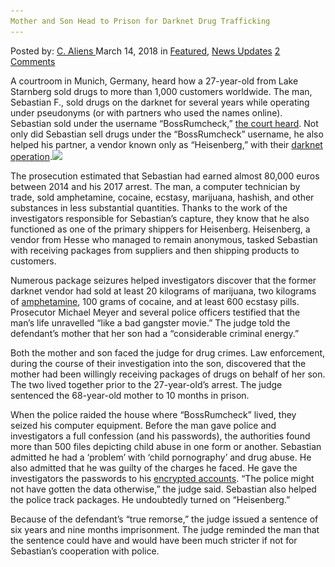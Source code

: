 ```yaml
---
Mother and Son Head to Prison for Darknet Drug Trafficking
---
```

<article class="post-listing post-25042 post type-post status-publish format-standard has-post-thumbnail hentry 
 tag-darknet tag-mother tag-prison tag-son tag-trafficking">
<div class="post-inner">
<span>Posted by: <a href="https://www.deepdotweb.com/author/caliens/" title="">C. Aliens </a></span>
<span>March 14, 2018</span>
<span>in <a href="https://www.deepdotweb.com/category/deepdot-news/" rel="category tag">Featured</a>, <a href="https://www.deepdotweb.com/category/news-updates/" rel="category tag">News Updates</a></span>
<span><a href="https://www.deepdotweb.com/2018/03/14/mother-son-head-prison-darknet-drug-trafficking/#comments">2 Comments</a></span>


<p>A courtroom in Munich, Germany, heard how a 27-year-old from Lake Starnberg sold drugs to more than 1,000 customers worldwide. The man, Sebastian F., sold drugs on the darknet for several years while operating under pseudonyms (or with partners who used the names online). Sebastian sold under the username “BossRumcheck,” <a href="https://www.merkur.de/lokales/wolfratshausen/hoehenrain-ort28825/berg-grossdealer-zu-sechs-jahren-haftstrafe-verurteilt-9639655.html">the court heard</a>. Not only did Sebastian sell drugs under the “BossRumcheck” username, he also helped his partner, a vendor known only as “Heisenberg,” with their <a href="https://www.deepdotweb.com/tag/darknet/">darknet operation</a>.<img class="wp-image-25046 aligncenter" src="/imgs/2018/03/word-image-17.jpeg" srcset="/imgs/2018/03/word-image-17.jpeg 660w, /imgs/2018/03/word-image-17-300x150.jpeg 300w" sizes="(max-width: 660px) 100vw, 660px" /></p>
<p>The prosecution estimated that Sebastian had earned almost 80,000 euros between 2014 and his 2017 arrest. The man, a computer technician by trade, sold amphetamine, cocaine, ecstasy, marijuana, hashish, and other substances in less substantial quantities. Thanks to the work of the investigators responsible for Sebastian’s capture, they know that he also functioned as one of the primary shippers for Heisenberg. Heisenberg, a vendor from Hesse who managed to remain anonymous, tasked Sebastian with receiving packages from suppliers and then shipping products to customers.</p>
<p>Numerous package seizures helped investigators discover that the former darknet vendor had sold at least 20 kilograms of marijuana, two kilograms of <a href="https://www.deepdotweb.com/tag/amphetamine/">amphetamine</a>, 100 grams of cocaine, and at least 600 ecstasy pills. Prosecutor Michael Meyer and several police officers testified that the man’s life unravelled “like a bad gangster movie.” The judge told the defendant’s mother that her son had a “considerable criminal energy.”</p>
<p>Both the mother and son faced the judge for drug crimes. Law enforcement, during the course of their investigation into the son, discovered that the mother had been willingly receiving packages of drugs on behalf of her son. The two lived together prior to the 27-year-old’s arrest. The judge sentenced the 68-year-old mother to 10 months in prison.</p>
<p>When the police raided the house where “BossRumcheck” lived, they seized his computer equipment. Before the man gave police and investigators a full confession (and his passwords), the authorities found more than 500 files depicting child abuse in one form or another. Sebastian admitted he had a ‘problem’ with ‘child pornography’ and drug abuse. He also admitted that he was guilty of the charges he faced. He gave the investigators the passwords to his <a href="https://www.deepdotweb.com/tag/encryption/">encrypted accounts</a>. “The police might not have gotten the data otherwise,&#8221; the judge said. Sebastian also helped the police track packages. He undoubtedly turned on “Heisenberg.”</p>
<p>Because of the defendant’s “true remorse,” the judge issued a sentence of six years and nine months imprisonment. The judge reminded the man that the sentence could have and would have been much stricter if not for Sebastian’s cooperation with police.</p>
</div>
<span style="display:none"><a href="https://www.deepdotweb.com/tag/darknet/" rel="tag">darknet</a>  <a href="https://www.deepdotweb.com/tag/mother/" rel="tag">mother</a> <a href="https://www.deepdotweb.com/tag/prison/" rel="tag">prison</a> <a href="https://www.deepdotweb.com/tag/son/" rel="tag">son</a> <a href="https://www.deepdotweb.com/tag/trafficking/" rel="tag">trafficking</a></span> <span style="display:none" class="updated">2018-03-14<a href="https://www.deepdotweb.com/author/caliens/" title="Posts by C. Aliens" rel="author">C. Aliens</a></strong></div>
</div>
</article>

